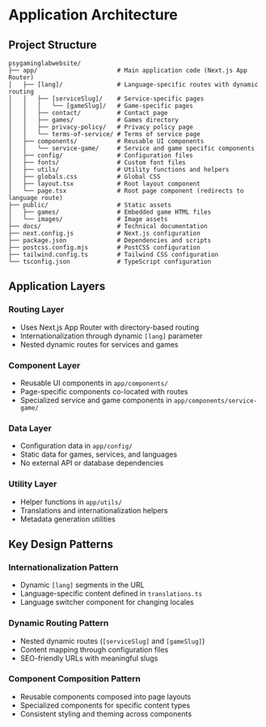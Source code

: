 # Application Architecture

## Project Structure
```
psygaminglabwebsite/
├── app/                      # Main application code (Next.js App Router)
│   ├── [lang]/               # Language-specific routes with dynamic routing
│   │   ├── [serviceSlug]/    # Service-specific pages
│   │   │   └── [gameSlug]/   # Game-specific pages
│   │   ├── contact/          # Contact page
│   │   ├── games/            # Games directory
│   │   ├── privacy-policy/   # Privacy policy page
│   │   └── terms-of-service/ # Terms of service page
│   ├── components/           # Reusable UI components
│   │   └── service-game/     # Service and game specific components
│   ├── config/               # Configuration files
│   ├── fonts/                # Custom font files
│   ├── utils/                # Utility functions and helpers
│   ├── globals.css           # Global CSS
│   ├── layout.tsx            # Root layout component
│   └── page.tsx              # Root page component (redirects to language route)
├── public/                   # Static assets
│   ├── games/                # Embedded game HTML files
│   └── images/               # Image assets
├── docs/                     # Technical documentation
├── next.config.js            # Next.js configuration
├── package.json              # Dependencies and scripts
├── postcss.config.mjs        # PostCSS configuration
├── tailwind.config.ts        # Tailwind CSS configuration
└── tsconfig.json             # TypeScript configuration
```

## Application Layers

### Routing Layer
- Uses Next.js App Router with directory-based routing
- Internationalization through dynamic `[lang]` parameter
- Nested dynamic routes for services and games

### Component Layer
- Reusable UI components in `app/components/`
- Page-specific components co-located with routes
- Specialized service and game components in `app/components/service-game/`

### Data Layer
- Configuration data in `app/config/`
- Static data for games, services, and languages
- No external API or database dependencies

### Utility Layer
- Helper functions in `app/utils/`
- Translations and internationalization helpers
- Metadata generation utilities

## Key Design Patterns

### Internationalization Pattern
- Dynamic `[lang]` segments in the URL
- Language-specific content defined in `translations.ts`
- Language switcher component for changing locales

### Dynamic Routing Pattern
- Nested dynamic routes (`[serviceSlug]` and `[gameSlug]`)
- Content mapping through configuration files
- SEO-friendly URLs with meaningful slugs

### Component Composition Pattern
- Reusable components composed into page layouts
- Specialized components for specific content types
- Consistent styling and theming across components 